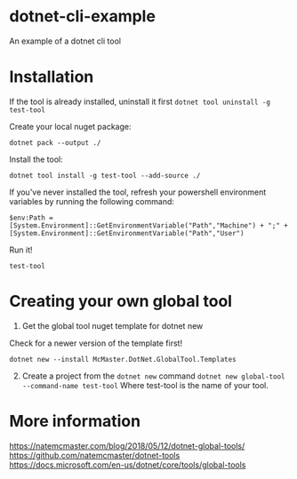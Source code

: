 # dotnet-cli-example
An example of a dotnet cli tool

# Installation
If the tool is already installed, uninstall it first
`dotnet tool uninstall -g test-tool`

Create your local nuget package:

`dotnet pack --output ./`

Install the tool:

`dotnet tool install -g test-tool --add-source ./`

If you've never installed the tool, refresh your powershell environment variables by running the following command:

`$env:Path = [System.Environment]::GetEnvironmentVariable("Path","Machine") + ";" + [System.Environment]::GetEnvironmentVariable("Path","User")`

Run it!

`test-tool`

# Creating your own global tool

1. Get the global tool nuget template for dotnet new

Check for a newer version of the template first!

`dotnet new --install McMaster.DotNet.GlobalTool.Templates`

2. Create a project from the `dotnet new` command
`dotnet new global-tool --command-name test-tool`
Where test-tool is the name of your tool.


# More information
https://natemcmaster.com/blog/2018/05/12/dotnet-global-tools/
https://github.com/natemcmaster/dotnet-tools
https://docs.microsoft.com/en-us/dotnet/core/tools/global-tools


